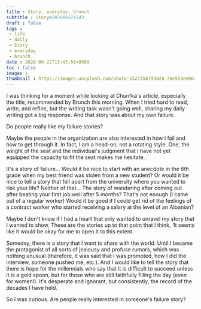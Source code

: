 ```yaml
---
title : Story, everyday, brunch
subtitle : Story#202009221543
draft : false
tags :
 - life
 - daily
 - Story
 - everyday
 - brunch
date : 2020-09-22T15:43:56+0900
toc : false
images : 
thumbnail : https://images.unsplash.com/photo-1527156793828-70e553ee0025?ixlib=rb-1.2.1&q=85&fm=jpg&crop=entropy&cs=srgb&ixid=eyJhcHBfaWQiOjE1NTU0OX0
---
```

I was thinking for a moment while looking at Chunfka's article, especially the title, recommended by Brunch this morning. When I tried hard to read, write, and refine, but the writing task wasn't going well, sharing my daily writing got a big response. And that story was about my own failure.  

Do people really like my failure stories?  

Maybe the people in the organization are also interested in how I fail and how to get through it. In fact, I am a head-on, not a rotating style. One, the weight of the seat and the individual's judgment that I have not yet equipped the capacity to fit the seat makes me hesitate.  

It's a story of failure... Would it be nice to start with an anecdote in the 6th grade when my best friend was stolen from a new student? Or would it be nice to tell a story that fell apart from the university where you wanted to risk your life? Neither of that... The story of wandering after coming out after beating your first job well after 5 months? That's not enough (I came out of a regular worker) Would it be good if I could get rid of the feelings of a contract worker who started receiving a salary at the level of an Albanian?  

Maybe I don't know if I had a heart that only wanted to unravel my story that I wanted to show. These are the stories up to that point that I think, ‘It seems like it would be okay for me to open it to this extent.  

Someday, there is a story that I want to share with the world. Until I became the protagonist of all sorts of jealousy and profuse rumors, which was nothing unusual (therefore, it was said that I was promoted, how I did the interview, someone pushed me, etc.). And I would like to tell the story that there is hope for the millennials who say that it is difficult to succeed unless it is a gold spoon, but for those who are still faithfully filling the day (even for women!). It's desperate and ignorant, but consistently, the record of the decades I have held.  

So I was curious. Are people really interested in someone's failure story?